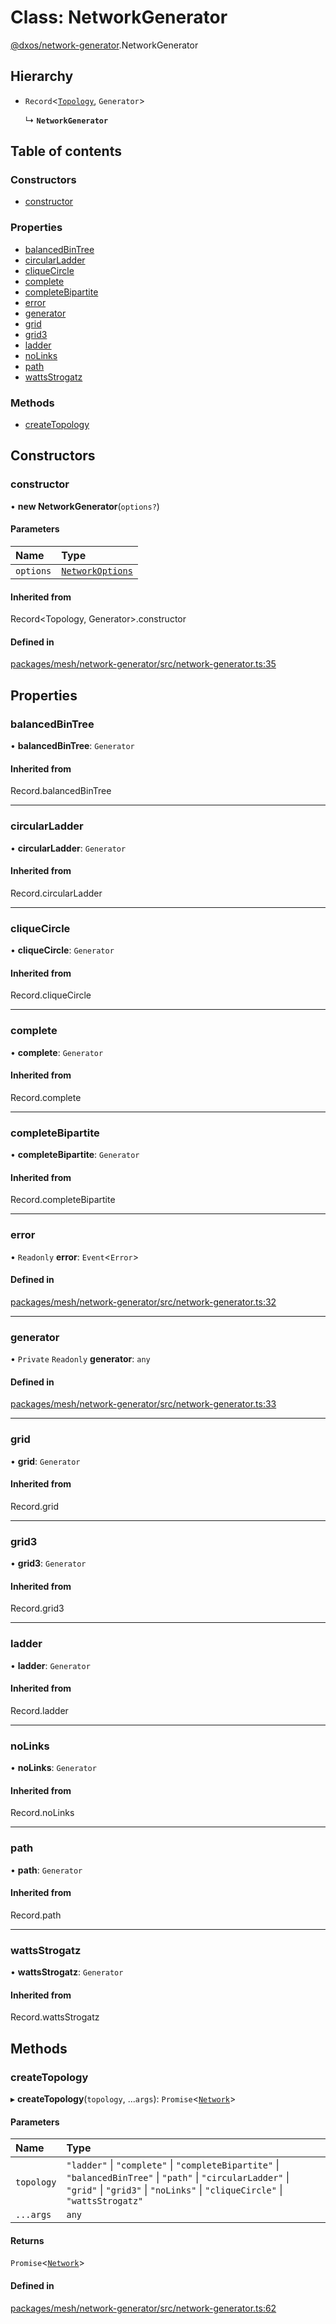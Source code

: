 # Class: NetworkGenerator

[@dxos/network-generator](../modules/dxos_network_generator.md).NetworkGenerator

## Hierarchy

- `Record`<[`Topology`](../modules/dxos_network_generator.md#topology), `Generator`\>

  ↳ **`NetworkGenerator`**

## Table of contents

### Constructors

- [constructor](dxos_network_generator.NetworkGenerator.md#constructor)

### Properties

- [balancedBinTree](dxos_network_generator.NetworkGenerator.md#balancedbintree)
- [circularLadder](dxos_network_generator.NetworkGenerator.md#circularladder)
- [cliqueCircle](dxos_network_generator.NetworkGenerator.md#cliquecircle)
- [complete](dxos_network_generator.NetworkGenerator.md#complete)
- [completeBipartite](dxos_network_generator.NetworkGenerator.md#completebipartite)
- [error](dxos_network_generator.NetworkGenerator.md#error)
- [generator](dxos_network_generator.NetworkGenerator.md#generator)
- [grid](dxos_network_generator.NetworkGenerator.md#grid)
- [grid3](dxos_network_generator.NetworkGenerator.md#grid3)
- [ladder](dxos_network_generator.NetworkGenerator.md#ladder)
- [noLinks](dxos_network_generator.NetworkGenerator.md#nolinks)
- [path](dxos_network_generator.NetworkGenerator.md#path)
- [wattsStrogatz](dxos_network_generator.NetworkGenerator.md#wattsstrogatz)

### Methods

- [createTopology](dxos_network_generator.NetworkGenerator.md#createtopology)

## Constructors

### constructor

• **new NetworkGenerator**(`options?`)

#### Parameters

| Name | Type |
| :------ | :------ |
| `options` | [`NetworkOptions`](../interfaces/dxos_network_generator.NetworkOptions.md) |

#### Inherited from

Record<Topology, Generator\>.constructor

#### Defined in

[packages/mesh/network-generator/src/network-generator.ts:35](https://github.com/dxos/dxos/blob/e3b936721/packages/mesh/network-generator/src/network-generator.ts#L35)

## Properties

### balancedBinTree

• **balancedBinTree**: `Generator`

#### Inherited from

Record.balancedBinTree

___

### circularLadder

• **circularLadder**: `Generator`

#### Inherited from

Record.circularLadder

___

### cliqueCircle

• **cliqueCircle**: `Generator`

#### Inherited from

Record.cliqueCircle

___

### complete

• **complete**: `Generator`

#### Inherited from

Record.complete

___

### completeBipartite

• **completeBipartite**: `Generator`

#### Inherited from

Record.completeBipartite

___

### error

• `Readonly` **error**: `Event`<`Error`\>

#### Defined in

[packages/mesh/network-generator/src/network-generator.ts:32](https://github.com/dxos/dxos/blob/e3b936721/packages/mesh/network-generator/src/network-generator.ts#L32)

___

### generator

• `Private` `Readonly` **generator**: `any`

#### Defined in

[packages/mesh/network-generator/src/network-generator.ts:33](https://github.com/dxos/dxos/blob/e3b936721/packages/mesh/network-generator/src/network-generator.ts#L33)

___

### grid

• **grid**: `Generator`

#### Inherited from

Record.grid

___

### grid3

• **grid3**: `Generator`

#### Inherited from

Record.grid3

___

### ladder

• **ladder**: `Generator`

#### Inherited from

Record.ladder

___

### noLinks

• **noLinks**: `Generator`

#### Inherited from

Record.noLinks

___

### path

• **path**: `Generator`

#### Inherited from

Record.path

___

### wattsStrogatz

• **wattsStrogatz**: `Generator`

#### Inherited from

Record.wattsStrogatz

## Methods

### createTopology

▸ **createTopology**(`topology`, ...`args`): `Promise`<[`Network`](dxos_network_generator.Network.md)\>

#### Parameters

| Name | Type |
| :------ | :------ |
| `topology` | ``"ladder"`` \| ``"complete"`` \| ``"completeBipartite"`` \| ``"balancedBinTree"`` \| ``"path"`` \| ``"circularLadder"`` \| ``"grid"`` \| ``"grid3"`` \| ``"noLinks"`` \| ``"cliqueCircle"`` \| ``"wattsStrogatz"`` |
| `...args` | `any` |

#### Returns

`Promise`<[`Network`](dxos_network_generator.Network.md)\>

#### Defined in

[packages/mesh/network-generator/src/network-generator.ts:62](https://github.com/dxos/dxos/blob/e3b936721/packages/mesh/network-generator/src/network-generator.ts#L62)
